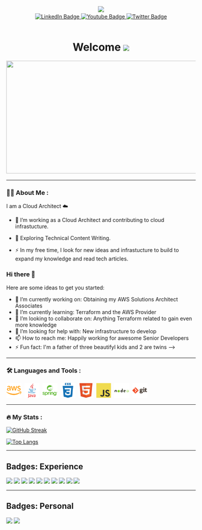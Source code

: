 <div id="header" align="center">
  <img src="https://media.giphy.com/media/M9kgjEsLG6LMbYC9dl/giphy.gif" width="100"/>
</div>
<div id="badges" align="center">
  <a href="https://www.linkedin.com/in/dominic-heningburg-b201b7119">
    <img src="https://img.shields.io/badge/LinkedIn-blue?style=for-the-badge&logo=linkedin&logoColor=white" alt="LinkedIn Badge"/>
  </a>
  <a href="your-youtube-URL">
    <img src="https://img.shields.io/badge/YouTube-red?style=for-the-badge&logo=youtube&logoColor=white" alt="Youtube Badge"/>
  </a>
  <a href="your-twitter-URL">
    <img src="https://img.shields.io/badge/Twitter-blue?style=for-the-badge&logo=twitter&logoColor=white" alt="Twitter Badge"/>
  </a>
</div>
<div align=center id=badge>
  <img src="https://komarev.com/ghpvc/?username=domhenin&style=flat-square&color=blue" alt=""/>
  <h1>
  Welcome
  <img src="https://media.giphy.com/media/hvRJCLFzcasrR4ia7z/giphy.gif" width="30px"/>
</h1>
</div>
<div align="center">
  <img src="https://media.giphy.com/media/9igGG6KxpY0eY0Sr5u/giphy.gif" width="600" height="300"/>
</div>

------

### :man_technologist: About Me :
I am a Cloud Architect :cloud:
- :telescope: I’m working as a Cloud Architect and contributing to cloud infrastucture.

- :seedling: Exploring Technical Content Writing.

- :zap: In my free time, I look for new ideas and infrastucture to build to expand my knowledge and read tech articles.



### Hi there 👋


Here are some ideas to get you started:

- 🔭 I’m currently working on: Obtaining my AWS Solutions Architect Associates
- 🌱 I’m currently learning: Terraform and the AWS Provider
- 👯 I’m looking to collaborate on: Anything Terraform related to gain even more knowledge
- 🤔 I’m looking for help with: New infrastructure to develop
- 📫 How to reach me: Happily working for awesome Senior Developers
- ⚡ Fun fact: I'm a father of three beautifyl kids and 2 are twins
-->
----

### :hammer_and_wrench: Languages and Tools :
<div>
  <img src="https://github.com/devicons/devicon/blob/master/icons/amazonwebservices/amazonwebservices-plain-wordmark.svg" title="AWS" alt="AWS" width="40" height="40"/>&nbsp;
  <img src="https://github.com/devicons/devicon/blob/master/icons/java/java-original-wordmark.svg" title="Java" alt="Java" width="40" height="40"/>&nbsp;
  <img src="https://github.com/devicons/devicon/blob/master/icons/spring/spring-original-wordmark.svg" title="Spring" alt="Spring" width="40" height="40"/>&nbsp;
  <img src="https://github.com/devicons/devicon/blob/master/icons/css3/css3-plain-wordmark.svg"  title="CSS3" alt="CSS" width="40" height="40"/>&nbsp;
  <img src="https://github.com/devicons/devicon/blob/master/icons/html5/html5-original.svg" title="HTML5" alt="HTML" width="40" height="40"/>&nbsp;
  <img src="https://github.com/devicons/devicon/blob/master/icons/javascript/javascript-original.svg" title="JavaScript" alt="JavaScript" width="40" height="40"/>&nbsp;
  <img src="https://github.com/devicons/devicon/blob/master/icons/nodejs/nodejs-original-wordmark.svg" title="NodeJS" alt="NodeJS" width="40" height="40"/>&nbsp;
  <img src="https://github.com/devicons/devicon/blob/master/icons/git/git-original-wordmark.svg" title="Git" **alt="Git" width="40" height="40"/>
</div>

---

### :fire: My Stats :
[![GitHub Streak](http://github-readme-streak-stats.herokuapp.com?user=domhenin&theme=dark&background=000000)](https://git.io/streak-stats)

[![Top Langs](https://github-readme-stats.vercel.app/api/top-langs/?username=domhenin&layout=compact&theme=vision-friendly-dark)](https://github.com/anuraghazra/github-readme-stats)

---

## Badges: Experience
<div>
<img src="https://img.shields.io/badge/Amazon_AWS-FF9900?style=for-the-badge&logo=amazonaws&logoColor=white"/>
<img src="https://img.shields.io/badge/Terraform-7B42BC?style=for-the-badge&logo=terraform&logoColor=white"/>
<img src="https://img.shields.io/badge/Docker-2CA5E0?style=for-the-badge&logo=docker&logoColor=white"/>
<img src="https://img.shields.io/badge/Apache-D22128?style=for-the-badge&logo=Apache&logoColor=white"/>
<img src="https://img.shields.io/badge/Nginx-009639?style=for-the-badge&logo=nginx&logoColor=white"/>
<img src="https://img.shields.io/badge/Shell_Script-121011?style=for-the-badge&logo=gnu-bash&logoColor=white"/>
<img src="https://img.shields.io/badge/Linux-FCC624?style=for-the-badge&logo=linux&logoColor=black"/>
<img src="https://img.shields.io/badge/Ubuntu-E95420?style=for-the-badge&logo=ubuntu&logoColor=white"/>
<img src="https://img.shields.io/badge/Debian-A81D33?style=for-the-badge&logo=debian&logoColor=white"/>
<img src="https://img.shields.io/badge/Windows-0078D6?style=for-the-badge&logo=windows&logoColor=white"/>
</div>

---

## Badges: Personal
<div>
<img src="https://img.shields.io/badge/VSCode-0078D4?style=for-the-badge&logo=visual%20studio%20code&logoColor=white"/>
<img src="https://img.shields.io/badge/Riot_Games-D32936?style=for-the-badge&logo=riot-games&logoColor=white"/>
</div>

